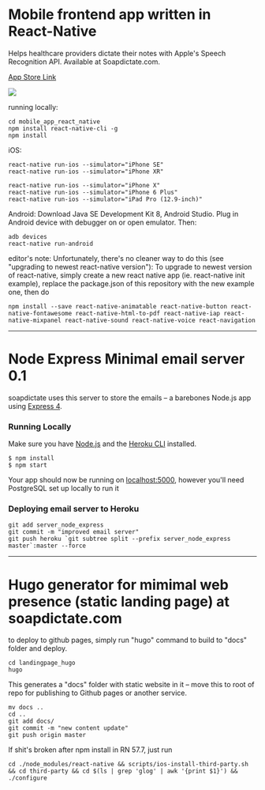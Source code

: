 # Mobile frontend app written in React-Native


Helps healthcare providers dictate their notes with Apple's Speech Recognition API. Available at Soapdictate.com.


[App Store Link](https://itunes.apple.com/app/id1384252497) 




![](demo.gif)



running locally:
	
	cd mobile_app_react_native	
	npm install react-native-cli -g
	npm install

iOS:
	
	react-native run-ios --simulator="iPhone SE"
	react-native run-ios --simulator="iPhone XR"
	
	react-native run-ios --simulator="iPhone X"
	react-native run-ios --simulator="iPhone 6 Plus"
	react-native run-ios --simulator="iPad Pro (12.9-inch)"

Android:
Download Java SE Development Kit 8, Android Studio. Plug in Android device with debugger on or open emulator. Then:

	adb devices
	react-native run-android




editor's note: Unfortunately, there's no cleaner way to do this (see "upgrading to newest react-native version"): To upgrade to newest version of react-native, simply create a new react native app (ie. react-native init example), replace the package.json of this repository with the new example one, then do

	npm install --save react-native-animatable react-native-button react-native-fontawesome react-native-html-to-pdf react-native-iap react-native-mixpanel react-native-sound react-native-voice react-navigation


--------------------------------


# Node Express Minimal email server 0.1

soapdictate uses this server to store the emails – a barebones Node.js app using [Express 4](http://expressjs.com/).


### Running Locally

Make sure you have [Node.js](http://nodejs.org/) and the [Heroku CLI](https://cli.heroku.com/) installed.


	$ npm install
	$ npm start


Your app should now be running on [localhost:5000](http://localhost:5000/), however you'll need PostgreSQL set up locally to run it 


### Deploying email server to Heroku

	
	git add server_node_express
	git commit -m "improved email server"
	git push heroku `git subtree split --prefix server_node_express master`:master --force

--------------------------------

# Hugo generator for mimimal web presence (static landing page) at soapdictate.com

to deploy to github pages, simply run "hugo" command to build to "docs" folder and deploy.

	cd landingpage_hugo
	hugo

This generates a "docs" folder with static website in it – move this to root of repo for publishing to Github pages or another service.
	
	mv docs ..
	cd ..
	git add docs/
	git commit -m "new content update"
	git push origin master


If shit's broken after npm install in RN 57.7, just run 

	cd ./node_modules/react-native && scripts/ios-install-third-party.sh && cd third-party && cd $(ls | grep 'glog' | awk '{print $1}') && ./configure

